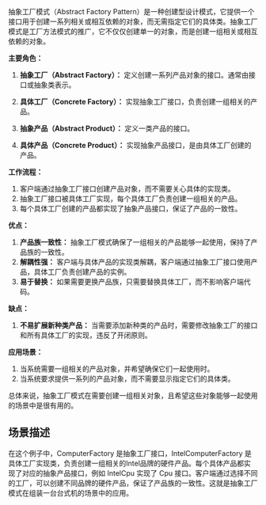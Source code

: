 抽象工厂模式（Abstract Factory Pattern）是一种创建型设计模式，它提供一个接口用于创建一系列相关或相互依赖的对象，而无需指定它们的具体类。抽象工厂模式是工厂方法模式的推广，它不仅仅创建单一的对象，而是创建一组相关或相互依赖的对象。

**主要角色：**

1. **抽象工厂（Abstract Factory）：** 定义创建一系列产品对象的接口。通常由接口或抽象类表示。

2. **具体工厂（Concrete Factory）：** 实现抽象工厂接口，负责创建一组相关的产品。

3. **抽象产品（Abstract Product）：** 定义一类产品的接口。

4. **具体产品（Concrete Product）：** 实现抽象产品接口，是由具体工厂创建的产品。

**工作流程：**

1. 客户端通过抽象工厂接口创建产品对象，而不需要关心具体的实现类。
2. 抽象工厂接口被具体工厂实现，每个具体工厂负责创建一组相关的产品。
3. 每个具体工厂创建的产品都实现了抽象产品接口，保证了产品的一致性。

**优点：**

1. **产品族一致性：** 抽象工厂模式确保了一组相关的产品能够一起使用，保持了产品族的一致性。
2. **解耦性强：** 客户端与具体产品的实现类解耦，客户端通过抽象工厂接口使用产品，具体工厂负责创建产品的实例。
3. **易于替换：** 如果需要更换产品族，只需要替换具体工厂，而不影响客户端代码。

**缺点：**

1. **不易扩展新种类产品：** 当需要添加新种类的产品时，需要修改抽象工厂的接口和所有具体工厂的实现，违反了开闭原则。

**应用场景：**

1. 当系统需要一组相关的产品对象，并希望确保它们一起使用时。
2. 当系统要求提供一系列的产品对象，而不需要显示指定它们的具体类。

总体来说，抽象工厂模式在需要创建一组相关对象，且希望这些对象能够一起使用的场景中是很有用的。

## 场景描述

在这个例子中，ComputerFactory 是抽象工厂接口，IntelComputerFactory 是具体工厂实现类，负责创建一组相关的Intel品牌的硬件产品。每个具体产品都实现了对应的抽象产品接口，例如 IntelCpu 实现了 Cpu 接口。客户端通过选择不同的工厂，可以创建不同品牌的硬件产品，保证了产品族的一致性。这就是抽象工厂模式在组装一台台式机的场景中的应用。
